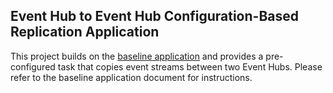 ## Event Hub to Event Hub Configuration-Based Replication Application

This project builds on the [baseline application](../ConfigBaseApp/README.md) and provides a pre-configured task that copies event streams between two Event Hubs. Please refer to the baseline application document for instructions.

